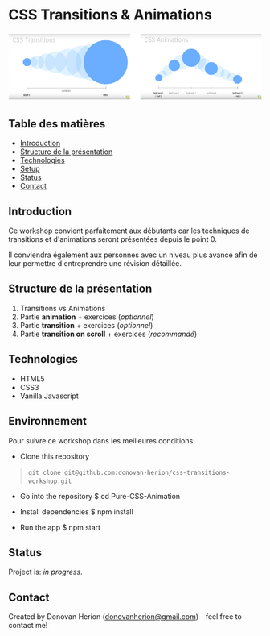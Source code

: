 # CSS Transitions & Animations

![screenshot](images/screenshot.png)

## Table des matières

- [Introduction](#introduction)
- [Structure de la présentation](#structure-de-la-présentation)
- [Technologies](#technologies)
- [Setup](#setup)
- [Status](#status)
- [Contact](#contact)

## Introduction

Ce workshop convient parfaitement aux débutants car les techniques de transitions et d'animations seront présentées depuis le point 0.

Il conviendra également aux personnes avec un niveau plus avancé afin de leur permettre d'entreprendre une révision détaillée.

## Structure de la présentation

1. Transitions vs Animations
2. Partie **animation** + exercices (_optionnel_)
3. Partie **transition** + exercices (_optionnel_)
4. Partie **transition on scroll** + exercices (_recommandé_)

## Technologies

- HTML5
- CSS3
- Vanilla Javascript

## Environnement

Pour suivre ce workshop dans les meilleures conditions:

- Clone this repository

> `git clone git@github.com:donovan-herion/css-transitions-workshop.git`

- Go into the repository
  \$ cd Pure-CSS-Animation

- Install dependencies
  \$ npm install

- Run the app
  \$ npm start

## Status

Project is: _in progress_.

## Contact

Created by Donovan Herion (donovanherion@gmail.com) - feel free to contact me!
